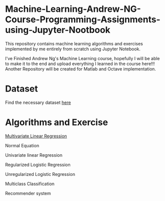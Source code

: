 # Machine-Learning-Andrew-NG-Course-Programming-Assignments-using-Jupyter-Nootbook
This repository contains machine learning algorithms and exercises implemented by me entirely from scratch using Jupyter Notebook.

I've Finished Andrew Ng's Machine Learning course, hopefully I will be able to make it to the end and upload everything I learned in the course here!!! Another Repository will be created for Matlab and Octave implementation. 

# Dataset

Find the necessary dataset [here](https://github.com/NeloyNSU/Machine-Learning-Andrew-NG-Course-Programming-Assignments-using-Jupyter-Nootbook/tree/master/Dataset)

# Algorithms and Exercise
[Multivariate Linear Regression](https://github.com/NeloyNSU/Machine-Learning-Andrew-NG-Course-Programming-Assignments-using-Jupyter-Nootbook/blob/master/Multivariate%20Linear%20Regression.ipynb)

Normal Equation

Univariate linear Regression

Regularized Logistic Regression

Unregularized Logistic Regression

Multiclass Classification

Recommender system
